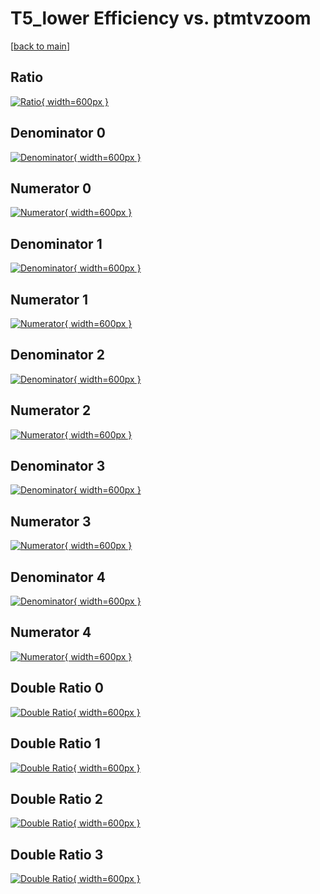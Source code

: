 # T5_lower Efficiency vs. ptmtvzoom

[[back to main](./)]



## Ratio

[![Ratio](../mtv/var/T5_lower_vtr_0_-1_eff_ptmtvzoom.png){ width=600px }](../mtv/var/T5_lower_vtr_0_-1_eff_ptmtvzoom.pdf)

## Denominator 0

[![Denominator](../mtv/den/T5_lower_vtr_0_-1_eff_ptmtvzoom_den0.png){ width=600px }](../mtv/den/T5_lower_vtr_0_-1_eff_ptmtvzoom_den0.pdf)

## Numerator 0

[![Numerator](../mtv/num/T5_lower_vtr_0_-1_eff_ptmtvzoom_num0.png){ width=600px }](../mtv/num/T5_lower_vtr_0_-1_eff_ptmtvzoom_num0.pdf)

## Denominator 1

[![Denominator](../mtv/den/T5_lower_vtr_0_-1_eff_ptmtvzoom_den1.png){ width=600px }](../mtv/den/T5_lower_vtr_0_-1_eff_ptmtvzoom_den1.pdf)

## Numerator 1

[![Numerator](../mtv/num/T5_lower_vtr_0_-1_eff_ptmtvzoom_num1.png){ width=600px }](../mtv/num/T5_lower_vtr_0_-1_eff_ptmtvzoom_num1.pdf)

## Denominator 2

[![Denominator](../mtv/den/T5_lower_vtr_0_-1_eff_ptmtvzoom_den2.png){ width=600px }](../mtv/den/T5_lower_vtr_0_-1_eff_ptmtvzoom_den2.pdf)

## Numerator 2

[![Numerator](../mtv/num/T5_lower_vtr_0_-1_eff_ptmtvzoom_num2.png){ width=600px }](../mtv/num/T5_lower_vtr_0_-1_eff_ptmtvzoom_num2.pdf)

## Denominator 3

[![Denominator](../mtv/den/T5_lower_vtr_0_-1_eff_ptmtvzoom_den3.png){ width=600px }](../mtv/den/T5_lower_vtr_0_-1_eff_ptmtvzoom_den3.pdf)

## Numerator 3

[![Numerator](../mtv/num/T5_lower_vtr_0_-1_eff_ptmtvzoom_num3.png){ width=600px }](../mtv/num/T5_lower_vtr_0_-1_eff_ptmtvzoom_num3.pdf)

## Denominator 4

[![Denominator](../mtv/den/T5_lower_vtr_0_-1_eff_ptmtvzoom_den4.png){ width=600px }](../mtv/den/T5_lower_vtr_0_-1_eff_ptmtvzoom_den4.pdf)

## Numerator 4

[![Numerator](../mtv/num/T5_lower_vtr_0_-1_eff_ptmtvzoom_num4.png){ width=600px }](../mtv/num/T5_lower_vtr_0_-1_eff_ptmtvzoom_num4.pdf)

## Double Ratio 0

[![Double Ratio](../mtv/ratio/T5_lower_vtr_0_-1_eff_ptmtvzoom_ratio0.png){ width=600px }](../mtv/ratio/T5_lower_vtr_0_-1_eff_ptmtvzoom_ratio0.pdf)

## Double Ratio 1

[![Double Ratio](../mtv/ratio/T5_lower_vtr_0_-1_eff_ptmtvzoom_ratio1.png){ width=600px }](../mtv/ratio/T5_lower_vtr_0_-1_eff_ptmtvzoom_ratio1.pdf)

## Double Ratio 2

[![Double Ratio](../mtv/ratio/T5_lower_vtr_0_-1_eff_ptmtvzoom_ratio2.png){ width=600px }](../mtv/ratio/T5_lower_vtr_0_-1_eff_ptmtvzoom_ratio2.pdf)

## Double Ratio 3

[![Double Ratio](../mtv/ratio/T5_lower_vtr_0_-1_eff_ptmtvzoom_ratio3.png){ width=600px }](../mtv/ratio/T5_lower_vtr_0_-1_eff_ptmtvzoom_ratio3.pdf)

